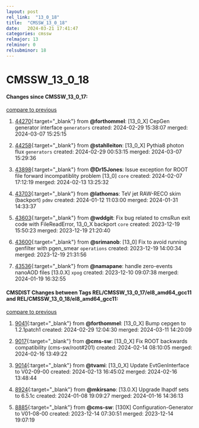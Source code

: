 ```yaml
---
layout: post
rel_link:  "13_0_18"
title:  "CMSSW_13_0_18"
date:   2024-03-21 17:41:47
categories: cmssw
relmajor: 13
relminor: 0
relsubminor: 18
---
```


# CMSSW_13_0_18
#### Changes since CMSSW_13_0_17:
[compare to previous](https://github.com/cms-sw/cmssw/compare/CMSSW_13_0_17...CMSSW_13_0_18)



1. [44270](http://github.com/cms-sw/cmssw/pull/44270){:target="_blank"}  from **@forthommel**: [13_0_X] CepGen generator interface `generators` created: 2024-02-29 15:38:07 merged: 2024-03-07 15:25:15

2. [44258](http://github.com/cms-sw/cmssw/pull/44258){:target="_blank"}  from **@stahlleiton**: [13_0_X] Pythia8 photon flux `generators` created: 2024-02-29 00:53:15 merged: 2024-03-07 15:29:36

3. [43898](http://github.com/cms-sw/cmssw/pull/43898){:target="_blank"}  from **@Dr15Jones**: Issue exception for ROOT file forward incompatiblity problem [13_0] `core` created: 2024-02-07 17:12:19 merged: 2024-02-13 13:25:32

4. [43703](http://github.com/cms-sw/cmssw/pull/43703){:target="_blank"}  from **@lathomas**: TeV jet RAW-RECO skim (backport)  `pdmv` created: 2024-01-12 11:03:00 merged: 2024-01-31 14:33:37

5. [43603](http://github.com/cms-sw/cmssw/pull/43603){:target="_blank"}  from **@wddgit**: Fix bug related to cmsRun exit code with FileReadError, 13_0_X backport `core` created: 2023-12-19 15:50:23 merged: 2023-12-19 21:20:40

6. [43600](http://github.com/cms-sw/cmssw/pull/43600){:target="_blank"}  from **@srimanob**: [13_0] Fix to avoid running genfilter with pgen_smear `operations` created: 2023-12-19 14:00:34 merged: 2023-12-19 21:31:56

7. [43536](http://github.com/cms-sw/cmssw/pull/43536){:target="_blank"}  from **@namapane**: handle zero-events nanoAOD files [13.0.X] `xpog` created: 2023-12-10 09:07:38 merged: 2024-01-19 16:32:55

#### CMSDIST Changes between Tags REL/CMSSW_13_0_17/el8_amd64_gcc11 and REL/CMSSW_13_0_18/el8_amd64_gcc11:
[compare to previous](https://github.com/cms-sw/cmsdist/compare/REL/CMSSW_13_0_17/el8_amd64_gcc11...REL/CMSSW_13_0_18/el8_amd64_gcc11)



1. [9041](http://github.com/cms-sw/cmsdist/pull/9041){:target="_blank"}  from **@forthommel**: [13_0_X] Bump cepgen to 1.2.1patch1 created: 2024-02-29 12:04:30 merged: 2024-03-11 14:20:09

2. [9017](http://github.com/cms-sw/cmsdist/pull/9017){:target="_blank"}  from **@cms-sw**: [13_0_X] Fix ROOT backwards compatibility (cms-sw/root#201) created: 2024-02-14 08:10:05 merged: 2024-02-16 13:49:22

3. [9014](http://github.com/cms-sw/cmsdist/pull/9014){:target="_blank"}  from **@tvami**: [13_0_X] Update EvtGenInterface to V02-09-00 created: 2024-02-13 16:45:02 merged: 2024-02-16 13:48:44

4. [8924](http://github.com/cms-sw/cmsdist/pull/8924){:target="_blank"}  from **@mkirsano**: [13.0.X] Upgrade lhapdf sets to 6.5.1c created: 2024-01-08 19:09:27 merged: 2024-01-16 14:36:13

5. [8885](http://github.com/cms-sw/cmsdist/pull/8885){:target="_blank"}  from **@cms-sw**: [130X] Configuration-Generator to V01-08-00 created: 2023-12-14 07:30:51 merged: 2023-12-14 19:07:19
